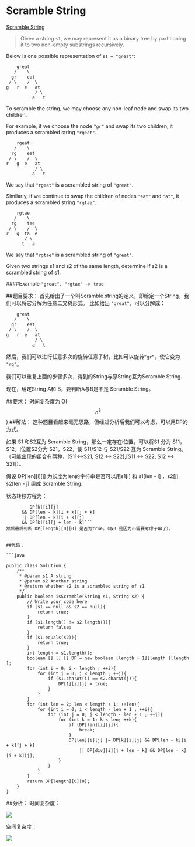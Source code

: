 # Scramble String

[Scramble String](http://www.lintcode.com/en/problem/scramble-string/)

>Given a string ```s1```, we may represent it as a binary tree by partitioning it to two non-empty substrings recursively.
>
Below is one possible representation of ```s1 = "great"```:
```
    great
   /    \
  gr    eat
 / \    /  \
g   r  e   at
           / \
          a   t
```
To scramble the string, we may choose any non-leaf node and swap its two children.
>
For example, if we choose the node ```"gr"``` and swap its two children, it produces a scrambled string ```"rgeat"```.
```
    rgeat
   /    \
  rg    eat
 / \    /  \
r   g  e   at
           / \
          a   t
```
We say that ```"rgeat"``` is a scrambled string of ```"great"```.
>
Similarly, if we continue to swap the children of nodes ```"eat"``` and ```"at"```, it produces a scrambled string ```"rgtae"```.
```
    rgtae
   /    \
  rg    tae
 / \    /  \
r   g  ta  e
       / \
      t   a
```
We say that ```"rgtae"``` is a scrambled string of ```"great"```.
>
Given two strings s1 and s2 of the same length, determine if s2 is a scrambled string of s1.

####Example
```"great", "rgtae" -> true```


##题目要求：
首先给出了一个叫Scramble string的定义，即给定一个String，我们可以将它分解为任意二叉树形式。 比如给出 ```"great"```，可以分解成：
```
    great
   /    \
  gr    eat
 / \    /  \
g   r  e   at
           / \
          a   t
```
然后，我们可以进行任意多次的旋转任意子树，比如可以旋转```”gr“```，使它变为 ```"rg"```。

我们可以重复上面的步骤多次，得到的String与原String互为Scramble String.

现在，给定String A和 B，要判断A与B是不是 Scramble String。

##要求：
时间复杂度为 O($$n^3$$)
##解法：
这种题目看起来毫无思路，但经过分析后我们可以考虑，可以用DP的方式。

如果 S1 和S2互为 Scramble String，那么一定存在i位置，可以将S1 分为 S11，S12，j位置S2分为 S21，S22，使 S11/S12 与 S21/S22 互为 Scramble String。（可能出现的组合有两种，[S11<->S21, S12 <-> S22],[S11 <-> S22, S12 <-> S21]）。

假设 DP[len][i][j] 为长度为len的字符串是否可以用s1[i] 和 s1[len - i] ，s2[j], s2[len - j] 组成 Scramble String.

状态转移方程为：

```DP[len][i][j] = for k in 1 ... len : 
         DP[k][i][j] 
      && DP[len - k][i + k][j + k]
      || DP[len - k][i + k][j] 
      && DP[k][i][j + len - k]```
然后最后判断 DP[length][0][0] 是否为true。（取0 是因为不需要考虑子串了）。


##代码：

```java

public class Solution {
    /**
     * @param s1 A string
     * @param s2 Another string
     * @return whether s2 is a scrambled string of s1
     */
    public boolean isScramble(String s1, String s2) {
        // Write your code here
        if (s1 == null && s2 == null){
            return true;
        }
        if (s1.length() != s2.length()){
            return false;
        }
        if (s1.equals(s2)){
            return true;
        }
        int length = s1.length();
        boolean [] [] [] DP = new boolean [length + 1][length ][length ];
        for (int i = 0; i < length ; ++i){
            for (int j = 0; j < length ; ++j){
                if (s1.charAt(i) == s2.charAt(j)){
                    DP[1][i][j] = true;
                }
            }
        }
        for (int len = 2; len < length + 1; ++len){
            for (int i = 0; i < length - len + 1 ; ++i){
                for (int j = 0; j < length - len + 1 ; ++j){
                    for (int k = 1; k < len; ++k){
                        if (DP[len][i][j]){
                            break;
                        }
                        DP[len][i][j] |= DP[k][i][j] && DP[len - k][i + k][j + k]
                            || DP[div][i][j + len - k] && DP[len - k][i + k][j];
                    }
                }
            }
        }
        return DP[length][0][0];
    }
}
```
##分析：
时间复杂度：


<img src="http://chart.googleapis.com/chart?cht=tx&chl=\Large  O(n^3)" style="border:none;">

空间复杂度：

<img src="http://chart.googleapis.com/chart?cht=tx&chl=\Large O(n^3)" style="border:none;">

